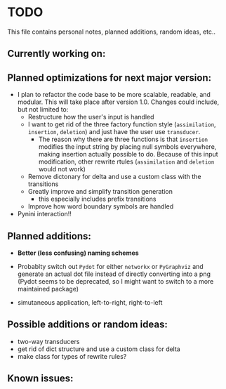 # TODO

This file contains personal notes, planned additions, random ideas, etc..

## Currently working on:



## Planned optimizations for next major version:
- I plan to refactor the code base to be more scalable, readable, and modular. This will take place after version 1.0. Changes could include, but not limited to:
    - Restructure how the user's input is handled
    - I want to get rid of the three factory function style (`assimilation`, `insertion`, `deletion`) and just have the user use `transducer`.
        - The reason why there are three functions is that `insertion` modifies the input string by placing null symbols everywhere, making insertion actually possible to do. Because of this input modification, other rewrite rtules (`assimilation` and `deletion` would not work)
    - Remove dictonary for delta and use a custom class with the transitions
    - Greatly improve and simplify transition generation
        - this especially includes prefix transitions
    - Improve how word boundary symbols are handled
- Pynini interaction!!

## Planned additions:

- **Better (less confusing) naming schemes**

- Probablty switch out `Pydot` for either `networkx` or `PyGraphviz` and generate an actual dot file instead of directly converting into a png (Pydot seems to be deprecated, so I might want to switch to a more maintained package)

- simutaneous application, left-to-right, right-to-left


## Possible additions or random ideas: 
- two-way transducers
- get rid of dict structure and use a custom class for delta
- make class for types of rewrite rules?

## Known issues:



